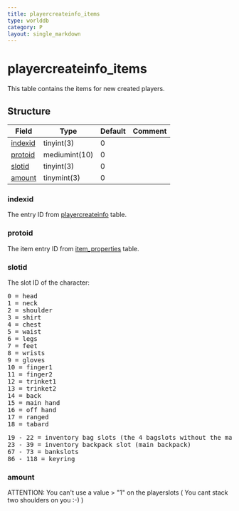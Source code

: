 ```yaml
---
title: playercreateinfo_items
type: worlddb
category: P
layout: single_markdown
---
```


# playercreateinfo_items
This table contains the items for new created players.

## Structure

Field                                                                                | Type          | Default | Comment
------------------------------------------------------------------------------------ | ------------- | ------- | -------
[indexid](#indexid) | tinyint(3)    | 0       |        
[protoid](#protoid) | mediumint(10) | 0       |        
[slotid](#slotid)   | tinyint(3)    | 0       |        
[amount](#amount)   | tinymint(3)   | 0       |        

### indexid

The entry ID from [playercreateinfo](/Wiki/database/world/playercreateinfo/ "Playercreateinfo") table.

### protoid

The item entry ID from [item_properties](/Wiki/database/world/item_properties/ "Item properties") table.

### slotid

The slot ID of the character:

<pre>
0 = head
1 = neck
2 = shoulder
3 = shirt
4 = chest
5 = waist
6 = legs
7 = feet
8 = wrists
9 = gloves
10 = finger1
11 = finger2
12 = trinket1
13 = trinket2
14 = back
15 = main hand
16 = off hand
17 = ranged
18 = tabard
</pre>

<pre>
19 - 22 = inventory bag slots (the 4 bagslots without the main backpack)
23 - 39 = inventory backpack slot (main backpack)
67 - 73 = bankslots
86 - 118 = keyring
</pre>

### amount

ATTENTION: You can't use a value > "1" on the playerslots ( You cant stack two shoulders on you :-) )